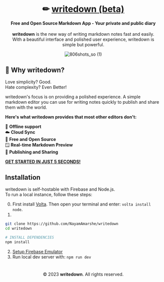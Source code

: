 <div align="center">

# ✏ [writedown (beta)](https://writedown.app)
#### Free and Open Source Markdown App - Your private and public diary

**writedown** is the new way of writing markdown notes fast and easily.  
With a beautiful interface and polished user experience, writedown is simple but powerful.

![806shots_so (1)](https://user-images.githubusercontent.com/25067102/232125868-062e2438-c387-4c30-86e2-2766ff300cd0.png)

</div>

## 🤔 Why writedown?

Love simplicity? Good.  
Hate complexity? Even Better!

writedown's focus is on providing a polished experience. A simple markdown editor you can use for writing notes quickly to publish and share them with the world.

**Here's what writedown provides that most other editors don't:**

📴 **Offline support**  
☁️ **Cloud Sync**  
🤝 **Free and Open Source**  
🪟 **Real-time Markdown Preview**  
📨 **Publishing and Sharing**

[**GET STARTED IN JUST 5 SECONDS!**](https://writedown.app/login)

## Installation

writedown is self-hostable with Firebase and Node.js.   
To run a local instance, follow these steps:

0. First install [Volta](https://volta.sh/). Then open your terminal and enter: `volta install node`.
1. 
```bash
git clone https://github.com/NayamAmarshe/writedown
cd writedown

# INSTALL DEPENDENCIES
npm install
```
2. [Setup Firebase Emulator](https://github.com/NayamAmarshe/writedown/blob/main/docs/firebase.md)
3. Run local dev server with: `npm run dev`

#

<div align="center">

© 2023 **writedown**. All rights reserved.

</div>

